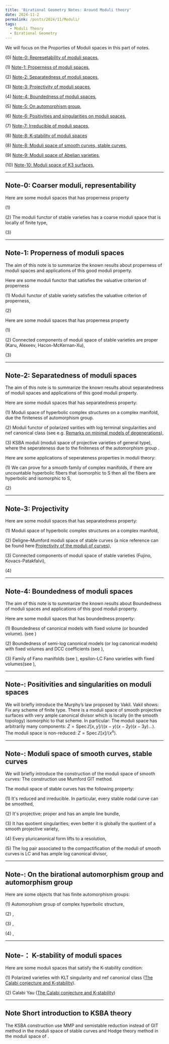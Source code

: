 ```yaml
---
title: 'Birational Geometry Notes: Around Moduli theory'
date: 2024-11-2
permalink: /posts/2024/11/Moduli/
tags:
  - Moduli Theory
  - Birational Geometry
---
```


We will focus on the Proporties of Moduli spaces in this part of notes. 

(0) [Note-0: Represetability of moduli spaces](https://yilimath.github.io/files/Moduli/RepresentableModuli.pdf),

(1) [Note-1: Properness of moduli spaces](https://yilimath.github.io/files/Moduli/ProperModuli.pdf),

(2) [Note-2: Separatedness of moduli spaces](https://yilimath.github.io/files/Moduli/SeparatModuli.pdf),

(3) [Note-3: Projectivity of moduli spaces](https://yilimath.github.io/files/Moduli/ProjectiveModuli.pdf),

(4) [Note-4: Boundedness of moduli spaces](https://yilimath.github.io/files/Moduli/BoundednessModuli.pdf),

(5) [Note-5: On automorphism group](https://yilimath.github.io/files/Moduli/AutGroup.pdf),

(6) [Note-6: Positivities and singularities on moduli spaces](https://yilimath.github.io/files/Moduli/PositiveModuli.pdf),

(7) [Note-7: Irreducible of moduli spaces](https://yilimath.github.io/files/Moduli/IrreducibleModuli.pdf),

(8) [Note-8: K-stability of moduli spaces](https://yilimath.github.io/files/Moduli/Kstable.pdf)

(8) [Note-8: Moduli space of smooth curves, stable curves](https://yilimath.github.io/files/Moduli/ModuliCurve.pdf),

(9) [Note-9: Moduli space of Abelian varieties](https://yilimath.github.io/files/Moduli/ModuliAbelian.pdf),

(10) [Note-10: Moduli space of K3 surfaces](https://yilimath.github.io/files/Moduli/ModuliK3.pdf),


---
## Note-0: Coarser moduli, representability

Here are some moduli spaces that has properness property

(1) 

(2) The moduli functor of stable varieties has a coarse moduli
space that is locally of finite type,

(3) 


---
## Note-1: Properness of moduli spaces
The aim of this note is to summarize the known results about properness of moduli spaces and applications of this good moduli property.


Here are some moduli functor that satisfies the valuative criterion of properness

(1) Moduli functor of stable variety satisfies the valuative criterion of properness,

(2) 

Here are some moduli spaces that has properness property

(1) 

(2) Connected components of moduli space of stable varieties are proper (Karu, Alexeev, Hacon-McKernan-Xu),

(3) 




---
## Note-2: Separatedness of moduli spaces

The aim of this note is to summarize the known results about separatedness of moduli spaces and applications of this good moduli property.

Here are some moduli spaces that has separatedness property:

(1) Moduli space of hyperbolic complex structures on a complex manifold, due the finiteness of automorphism group. 

(2) Moduli functor of polarized varities with log terminal singularities and nef canonical class (see e.g. [Remarks on minimal models of degenerations](http://sebastien.boucksom.perso.math.cnrs.fr/notes/Remarks_minimal_models.pdf)),

(3) KSBA moduli (moduli space of projective varieties of general type), where the seperateness due to the finiteness of the automorphism group .


Here are some applications of seperateness properties in moduli theory:

(1) We can prove for a smooth family of complex manifolds, if there are uncountable hyperbolic fibers that isomorphic to S then all the fibers are hyperbolic and isomorphic to S,

(2) 

---
## Note-3: Projectivity

Here are some moduli spaces that has separatedness property:

(1) Moduli space of hyperbolic complex structures on a complex manifold,

(2) Deligne–Mumford moduli space of stable curves (a nice reference can be found here [Projectivity of the moduli of curves](https://chngr.github.io/assets/mgbar.pdf)),

(3) Connected components of moduli space of stable varieties (Fujino, Kovacs-Patakfalvi),

(4) 


---
## Note-4: Boundedness of moduli spaces

The aim of this note is to summarize the known results about Boundedness of moduli spaces and applications of this good moduli property.

Here are some moduli spaces that has boundedness property:

(1) Boundedness of canonical models with fixed volume (or bounded volume). (see []())

(2) Boundedness of semi-log canonical models (or log canonical models) with fixed volumes and DCC coefficients (see []()), 

(3) Family of Fano manifolds (see ), epsilon-LC Fano varieties with fixed volumes(see ),

---
## Note-: Positivities and singularities on moduli spaces


We will briefly introduce the Murphy’s law proposed by Vakil. Vakil shows: Fix any scheme of finite type. There is a moduli space of smooth projective surfaces with very ample canonical divisor which is locally (in the smooth topology) isomorphic to that scheme. In particular: The moduli space has arbitrarily many components: $Z=\operatorname{Spec} \mathbb{Z}[x, y] /\langle(x-y)(x-2 y)(x-3 y) \ldots\rangle$. The moduli space is non-reduced: $Z=\operatorname{Spec} \mathbb{Z}[x] /\left\langle x^n\right\rangle$.



---
## Note-: Moduli space of smooth curves, stable curves


We will briefly introduce the construction of the moduli space of smooth curves: The construction use Mumford GIT method. 

The moduli space of stable curves has the following property:

(1) It's reduced and irreducible. In particular, every stable nodal curve can be smoothed,

(2) It's projective; proper and has an ample line bundle,

(3) It has quotient singularities; even better it is globally the quotient of a smooth projective variety,

(4) Every pluricanonical form lifts to a resolution,

(5) The log pair associated to the compactification of the moduli of smooth curves is LC and has ample log canonical divisor,


---
## Note-: On the birational automorphism group and automorphism group


Here are some objects that has finite automorphism groups:

(1) Automorphism group of complex hyperbolic structure,

(2) ,

(3) ,

(4) ,



---
## Note-： K-stability of moduli spaces

Here are some moduli spaces that satisfy the K-stability condition:

(1) Polarized varieties with KLT singularity and nef canonical class ([The Calabi conjecture and K-stability]()).

(2) Calabi Yau ([The Calabi conjecture and K-stability](https://academic.oup.com/imrn/article/2012/10/2272/849227))


---
## Note Short introduction to KSBA theory

The KSBA construction use MMP and semistable reduction instead of GIT method in the moduli space of stable curves and Hodge theory method in the moduli space of .

